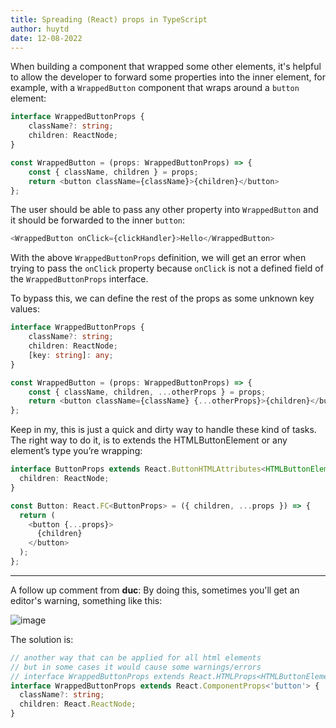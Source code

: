 ```yaml
---
title: Spreading (React) props in TypeScript
author: huytd
date: 12-08-2022
---
```

When building a component that wrapped some other elements, it's helpful to allow the developer to forward some properties into the inner element, for example, with a `WrappedButton` component that wraps around a `button` element:

```typescript
interface WrappedButtonProps {
    className?: string;
    children: ReactNode;
}

const WrappedButton = (props: WrappedButtonProps) => {
    const { className, children } = props;
    return <button className={className}>{children}</button>
};
```

The user should be able to pass any other property into `WrappedButton` and it should be forwarded to the inner `button`:

```typescript
<WrappedButton onClick={clickHandler}>Hello</WrappedButton>
```

With the above `WrappedButtonProps` definition, we will get an error when trying to pass the `onClick` property because `onClick` is not a defined field of the `WrappedButtonProps` interface.

To bypass this, we can define the rest of the props as some unknown key values:

```typescript
interface WrappedButtonProps {
    className?: string;
    children: ReactNode;
    [key: string]: any;
}

const WrappedButton = (props: WrappedButtonProps) => {
    const { className, children, ...otherProps } = props;
    return <button className={className} {...otherProps}>{children}</button>
};
```

Keep in my, this is just a quick and dirty way to handle these kind of tasks. The right way to do it, is to extends the HTMLButtonElement or any element’s type you’re wrapping:

```typescript
interface ButtonProps extends React.ButtonHTMLAttributes<HTMLButtonElement> {
  children: ReactNode;
}

const Button: React.FC<ButtonProps> = ({ children, ...props }) => {
  return (
    <button {...props}>
      {children}
    </button>
  );
};
```

--- 

A follow up comment from **duc**:
By doing this, sometimes you'll get an editor's warning, something like this:

![image](https://user-images.githubusercontent.com/613943/206521217-3afc2a94-5db9-41d5-b5ba-ab6928c76cce.png)

The solution is:

```typescript
// another way that can be applied for all html elements
// but in some cases it would cause some warnings/errors
// interface WrappedButtonProps extends React.HTMLProps<HTMLButtonElement> {
interface WrappedButtonProps extends React.ComponentProps<'button'> {
  className?: string;
  children: React.ReactNode;
}
```

